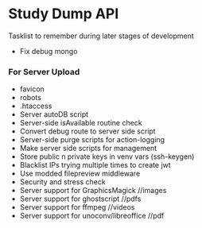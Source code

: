 #	Study Dump API

Tasklist to remember during later stages of development

-	Fix debug mongo

### For Server Upload
-	favicon
-	robots
-	.htaccess
-	Server autoDB script
-	Server-side isAvailable routine check
-	Convert debug route to server side script
-	Server-side purge scripts for action-logging
-	Make server side scripts for management
-	Store public n private keys in venv vars (ssh-keygen)
-	Blacklist IPs trying multiple times to create jwt
-	Use modded filepreview middleware
-	Security and stress check
-	Server support for GraphicsMagick				//images
-	Server support for ghostscript						//pdfs
-	Server support for ffmpeg							//videos
-	Server support for unoconv/libreoffice			//pdf